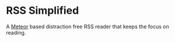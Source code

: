 # RSS Simplified

A [Meteor](http://meteor.com) based distraction free RSS reader that keeps the focus on reading.
